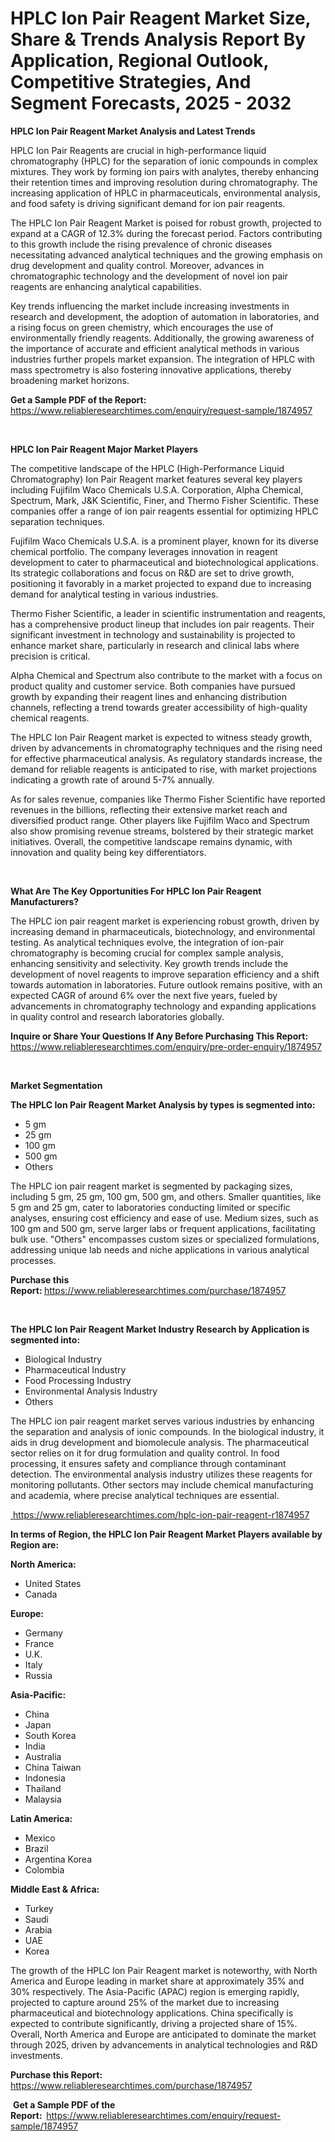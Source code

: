 <p><h1>HPLC Ion Pair Reagent Market Size, Share & Trends Analysis Report By Application, Regional Outlook, Competitive Strategies, And Segment Forecasts, 2025 - 2032</h1></p><p><strong>HPLC Ion Pair Reagent Market Analysis and Latest Trends</strong></p>
<p><p>HPLC Ion Pair Reagents are crucial in high-performance liquid chromatography (HPLC) for the separation of ionic compounds in complex mixtures. They work by forming ion pairs with analytes, thereby enhancing their retention times and improving resolution during chromatography. The increasing application of HPLC in pharmaceuticals, environmental analysis, and food safety is driving significant demand for ion pair reagents.</p><p>The HPLC Ion Pair Reagent Market is poised for robust growth, projected to expand at a CAGR of 12.3% during the forecast period. Factors contributing to this growth include the rising prevalence of chronic diseases necessitating advanced analytical techniques and the growing emphasis on drug development and quality control. Moreover, advances in chromatographic technology and the development of novel ion pair reagents are enhancing analytical capabilities.</p><p>Key trends influencing the market include increasing investments in research and development, the adoption of automation in laboratories, and a rising focus on green chemistry, which encourages the use of environmentally friendly reagents. Additionally, the growing awareness of the importance of accurate and efficient analytical methods in various industries further propels market expansion. The integration of HPLC with mass spectrometry is also fostering innovative applications, thereby broadening market horizons.</p></p>
<p><strong>Get a Sample PDF of the Report:&nbsp;</strong> <a href="https://www.reliableresearchtimes.com/enquiry/request-sample/1874957?utm_campaign=3298&utm_medium=2&utm_source=Github&utm_content=ia&utm_term=14042025&utm_id=hplc-ion-pair-reagent">https://www.reliableresearchtimes.com/enquiry/request-sample/1874957</a></p>
<p>&nbsp;</p>
<p><strong>HPLC Ion Pair Reagent Major Market Players</strong></p>
<p><p>The competitive landscape of the HPLC (High-Performance Liquid Chromatography) Ion Pair Reagent market features several key players including Fujifilm Waco Chemicals U.S.A. Corporation, Alpha Chemical, Spectrum, Mark, J&K Scientific, Finer, and Thermo Fisher Scientific. These companies offer a range of ion pair reagents essential for optimizing HPLC separation techniques.</p><p>Fujifilm Waco Chemicals U.S.A. is a prominent player, known for its diverse chemical portfolio. The company leverages innovation in reagent development to cater to pharmaceutical and biotechnological applications. Its strategic collaborations and focus on R&D are set to drive growth, positioning it favorably in a market projected to expand due to increasing demand for analytical testing in various industries.</p><p>Thermo Fisher Scientific, a leader in scientific instrumentation and reagents, has a comprehensive product lineup that includes ion pair reagents. Their significant investment in technology and sustainability is projected to enhance market share, particularly in research and clinical labs where precision is critical.</p><p>Alpha Chemical and Spectrum also contribute to the market with a focus on product quality and customer service. Both companies have pursued growth by expanding their reagent lines and enhancing distribution channels, reflecting a trend towards greater accessibility of high-quality chemical reagents.</p><p>The HPLC Ion Pair Reagent market is expected to witness steady growth, driven by advancements in chromatography techniques and the rising need for effective pharmaceutical analysis. As regulatory standards increase, the demand for reliable reagents is anticipated to rise, with market projections indicating a growth rate of around 5-7% annually.</p><p>As for sales revenue, companies like Thermo Fisher Scientific have reported revenues in the billions, reflecting their extensive market reach and diversified product range. Other players like Fujifilm Waco and Spectrum also show promising revenue streams, bolstered by their strategic market initiatives. Overall, the competitive landscape remains dynamic, with innovation and quality being key differentiators.</p></p>
<p>&nbsp;</p>
<p><strong>What Are The Key Opportunities For HPLC Ion Pair Reagent Manufacturers?</strong></p>
<p><p>The HPLC ion pair reagent market is experiencing robust growth, driven by increasing demand in pharmaceuticals, biotechnology, and environmental testing. As analytical techniques evolve, the integration of ion-pair chromatography is becoming crucial for complex sample analysis, enhancing sensitivity and selectivity. Key growth trends include the development of novel reagents to improve separation efficiency and a shift towards automation in laboratories. Future outlook remains positive, with an expected CAGR of around 6% over the next five years, fueled by advancements in chromatography technology and expanding applications in quality control and research laboratories globally.</p></p>
<p><strong>Inquire or Share Your Questions If Any Before Purchasing This Report:</strong> <a href="https://www.reliableresearchtimes.com/enquiry/pre-order-enquiry/1874957?utm_campaign=3298&utm_medium=2&utm_source=Github&utm_content=ia&utm_term=14042025&utm_id=hplc-ion-pair-reagent">https://www.reliableresearchtimes.com/enquiry/pre-order-enquiry/1874957</a></p>
<p>&nbsp;</p>
<p><strong>Market Segmentation</strong></p>
<p><strong>The HPLC Ion Pair Reagent Market Analysis by types is segmented into:</strong></p>
<p><ul><li>5 gm</li><li>25 gm</li><li>100 gm</li><li>500 gm</li><li>Others</li></ul></p>
<p><p>The HPLC ion pair reagent market is segmented by packaging sizes, including 5 gm, 25 gm, 100 gm, 500 gm, and others. Smaller quantities, like 5 gm and 25 gm, cater to laboratories conducting limited or specific analyses, ensuring cost efficiency and ease of use. Medium sizes, such as 100 gm and 500 gm, serve larger labs or frequent applications, facilitating bulk use. "Others" encompasses custom sizes or specialized formulations, addressing unique lab needs and niche applications in various analytical processes.</p></p>
<p><strong>Purchase this Report:&nbsp;</strong><a href="https://www.reliableresearchtimes.com/purchase/1874957?utm_campaign=3298&utm_medium=2&utm_source=Github&utm_content=ia&utm_term=14042025&utm_id=hplc-ion-pair-reagent">https://www.reliableresearchtimes.com/purchase/1874957</a></p>
<p>&nbsp;</p>
<p><strong>The HPLC Ion Pair Reagent Market Industry Research by Application is segmented into:</strong></p>
<p><ul><li>Biological Industry</li><li>Pharmaceutical Industry</li><li>Food Processing Industry</li><li>Environmental Analysis Industry</li><li>Others</li></ul></p>
<p><p>The HPLC ion pair reagent market serves various industries by enhancing the separation and analysis of ionic compounds. In the biological industry, it aids in drug development and biomolecule analysis. The pharmaceutical sector relies on it for drug formulation and quality control. In food processing, it ensures safety and compliance through contaminant detection. The environmental analysis industry utilizes these reagents for monitoring pollutants. Other sectors may include chemical manufacturing and academia, where precise analytical techniques are essential.</p></p>
<p><a href="https://www.reliableresearchtimes.com/hplc-ion-pair-reagent-r1874957?utm_campaign=3298&utm_medium=2&utm_source=Github&utm_content=ia&utm_term=14042025&utm_id=hplc-ion-pair-reagent">&nbsp;https://www.reliableresearchtimes.com/hplc-ion-pair-reagent-r1874957</a></p>
<p><strong>In terms of Region, the HPLC Ion Pair Reagent Market Players available by Region are:</strong></p>
<p>
    <p> <strong> North America: </strong>
        <ul>
            <li>United States</li>
            <li>Canada</li>
        </ul>
        </p> 
    <p> <strong> Europe: </strong>
        <ul>
            <li>Germany</li>
            <li>France</li>
            <li>U.K.</li>
            <li>Italy</li>
            <li>Russia</li>
        </ul>
        </p> 
    <p> <strong> Asia-Pacific: </strong>
        <ul>
            <li>China</li>
            <li>Japan</li>
            <li>South Korea</li>
            <li>India</li>
            <li>Australia</li>
            <li>China Taiwan</li>
            <li>Indonesia</li>
            <li>Thailand</li>
            <li>Malaysia</li>
        </ul>
        </p> 
    <p> <strong> Latin America: </strong>
        <ul>
            <li>Mexico</li>
            <li>Brazil</li>
            <li>Argentina Korea</li>
            <li>Colombia</li>
        </ul>
        </p> 
    <p> <strong> Middle East & Africa: </strong>
        <ul>
            <li>Turkey</li>
            <li>Saudi</li>
            <li>Arabia</li>
            <li>UAE</li>
            <li>Korea</li>
        </ul>
    </p>
    </p>
<p><p>The growth of the HPLC Ion Pair Reagent market is noteworthy, with North America and Europe leading in market share at approximately 35% and 30% respectively. The Asia-Pacific (APAC) region is emerging rapidly, projected to capture around 25% of the market due to increasing pharmaceutical and biotechnology applications. China specifically is expected to contribute significantly, driving a projected share of 15%. Overall, North America and Europe are anticipated to dominate the market through 2025, driven by advancements in analytical technologies and R&D investments.</p></p>
<p><strong>Purchase this Report: </strong><a href="https://www.reliableresearchtimes.com/purchase/1874957?utm_campaign=3298&utm_medium=2&utm_source=Github&utm_content=ia&utm_term=14042025&utm_id=hplc-ion-pair-reagent">https://www.reliableresearchtimes.com/purchase/1874957</a></p>
<p>&nbsp;<strong>Get a Sample PDF of the Report:&nbsp;&nbsp;</strong><a href="https://www.reliableresearchtimes.com/enquiry/request-sample/1874957?utm_campaign=3298&utm_medium=2&utm_source=Github&utm_content=ia&utm_term=14042025&utm_id=hplc-ion-pair-reagent">https://www.reliableresearchtimes.com/enquiry/request-sample/1874957</a></p>
<p><strong></strong></p>
<p><p></p><p></p><p></p></p>